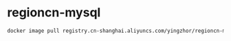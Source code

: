 # regioncn-mysql

```bash
docker image pull registry.cn-shanghai.aliyuncs.com/yingzhor/regioncn-mysql:1.0.0
```
